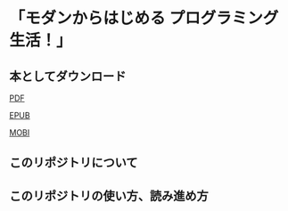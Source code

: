 # 「モダンからはじめる プログラミング生活！」

## 本としてダウンロード

<a href="./books/book.pdf" download>PDF</a>

<a href="./books/book.epub" download>EPUB</a>

<a href="./books/book.mobi" download>MOBI</a>

## このリポジトリについて

## このリポジトリの使い方、読み進め方

